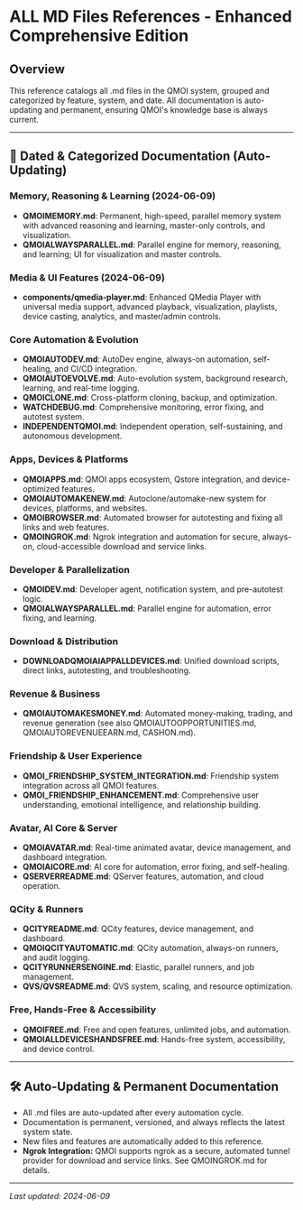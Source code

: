 # ALL MD Files References - Enhanced Comprehensive Edition

## Overview
This reference catalogs all .md files in the QMOI system, grouped and categorized by feature, system, and date. All documentation is auto-updating and permanent, ensuring QMOI's knowledge base is always current.

---

## 📅 Dated & Categorized Documentation (Auto-Updating)

### Memory, Reasoning & Learning (2024-06-09)
- **QMOIMEMORY.md**: Permanent, high-speed, parallel memory system with advanced reasoning and learning, master-only controls, and visualization.
- **QMOIALWAYSPARALLEL.md**: Parallel engine for memory, reasoning, and learning; UI for visualization and master controls.

### Media & UI Features (2024-06-09)
- **components/qmedia-player.md**: Enhanced QMedia Player with universal media support, advanced playback, visualization, playlists, device casting, analytics, and master/admin controls.

### Core Automation & Evolution
- **QMOIAUTODEV.md**: AutoDev engine, always-on automation, self-healing, and CI/CD integration.
- **QMOIAUTOEVOLVE.md**: Auto-evolution system, background research, learning, and real-time logging.
- **QMOICLONE.md**: Cross-platform cloning, backup, and optimization.
- **WATCHDEBUG.md**: Comprehensive monitoring, error fixing, and autotest system.
- **INDEPENDENTQMOI.md**: Independent operation, self-sustaining, and autonomous development.

### Apps, Devices & Platforms
- **QMOIAPPS.md**: QMOI apps ecosystem, Qstore integration, and device-optimized features.
- **QMOIAUTOMAKENEW.md**: Autoclone/automake-new system for devices, platforms, and websites.
- **QMOIBROWSER.md**: Automated browser for autotesting and fixing all links and web features.
- **QMOINGROK.md**: Ngrok integration and automation for secure, always-on, cloud-accessible download and service links.

### Developer & Parallelization
- **QMOIDEV.md**: Developer agent, notification system, and pre-autotest logic.
- **QMOIALWAYSPARALLEL.md**: Parallel engine for automation, error fixing, and learning.

### Download & Distribution
- **DOWNLOADQMOIAIAPPALLDEVICES.md**: Unified download scripts, direct links, autotesting, and troubleshooting.

### Revenue & Business
- **QMOIAUTOMAKESMONEY.md**: Automated money-making, trading, and revenue generation (see also QMOIAUTOOPPORTUNITIES.md, QMOIAUTOREVENUEEARN.md, CASHON.md).

### Friendship & User Experience
- **QMOI_FRIENDSHIP_SYSTEM_INTEGRATION.md**: Friendship system integration across all QMOI features.
- **QMOI_FRIENDSHIP_ENHANCEMENT.md**: Comprehensive user understanding, emotional intelligence, and relationship building.

### Avatar, AI Core & Server
- **QMOIAVATAR.md**: Real-time animated avatar, device management, and dashboard integration.
- **QMOIAICORE.md**: AI core for automation, error fixing, and self-healing.
- **QSERVERREADME.md**: QServer features, automation, and cloud operation.

### QCity & Runners
- **QCITYREADME.md**: QCity features, device management, and dashboard.
- **QMOIQCITYAUTOMATIC.md**: QCity automation, always-on runners, and audit logging.
- **QCITYRUNNERSENGINE.md**: Elastic, parallel runners, and job management.
- **QVS/QVSREADME.md**: QVS system, scaling, and resource optimization.

### Free, Hands-Free & Accessibility
- **QMOIFREE.md**: Free and open features, unlimited jobs, and automation.
- **QMOIALLDEVICESHANDSFREE.md**: Hands-free system, accessibility, and device control.

---

## 🛠️ Auto-Updating & Permanent Documentation
- All .md files are auto-updated after every automation cycle.
- Documentation is permanent, versioned, and always reflects the latest system state.
- New files and features are automatically added to this reference.
- **Ngrok Integration:** QMOI supports ngrok as a secure, automated tunnel provider for download and service links. See QMOINGROK.md for details.

---

*Last updated: 2024-06-09* 